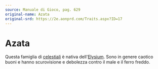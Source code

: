 ```yaml
---
source: Manuale di Gioco, pag. 629
original-name: Azata
original-srd: https://2e.aonprd.com/Traits.aspx?ID=17
---
```


# Azata

Questa famiglia di [celestiali](/tratti/celestiale) è nativa
dell'[Elysium](/piani/elysium). Sono in genere caotico buoni e hanno
scurovisione e debolezza contro il male e il ferro freddo.
